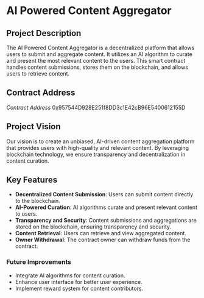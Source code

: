 # AI Powered Content Aggregator

## Project Description
The AI Powered Content Aggregator is a decentralized platform that allows users to submit and aggregate content. It utilizes an AI algorithm to curate and present the most relevant content to the users. This smart contract handles content submissions, stores them on the blockchain, and allows users to retrieve content.

## Contract Address
*Contract Address*
0x957544D928E251f8DD3c1E42cB96E5400612155D

## Project Vision
Our vision is to create an unbiased,
AI-driven content aggregation platform that provides users with high-quality and relevant content.
By leveraging blockchain technology,
we ensure transparency and decentralization in content curation.

## Key Features
- **Decentralized Content Submission**: Users can submit content directly to the blockchain.
- **AI-Powered Curation**: AI algorithms curate and present relevant content to users.
- **Transparency and Security**: Content submissions and aggregations are stored on the blockchain, ensuring transparency and security.
- **Content Retrieval**: Users can retrieve and view aggregated content.
- **Owner Withdrawal**: The contract owner can withdraw funds from the contract.

### Future Improvements
- Integrate AI algorithms for content curation.
- Enhance user interface for better user experience.
- Implement reward system for content contributors.

